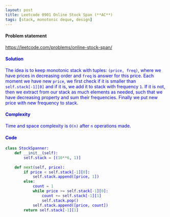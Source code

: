 ```yaml
---
layout: post
title: Leetcode 0901 Online Stock Span (**AC**)
tags: [stack, monotonic deque, design]
---
```


#### Problem statement

<a href="https://leetcode.com/problems/online-stock-span/"> <font color = blue>https://leetcode.com/problems/online-stock-span/

#### Solution
The idea is to keep monotonic stack with tuples: `(price, freq)`, where we have prices in decreasing order and `freq` is answer for this price. Each moment we have new `price`, we first check if it is smaller than `self.stack[-1][0]` and if it is, we add it to stack with frequency `1`. If it is not, then we extract from our stack as much elements as needed, such that we have decreasing property and sum their frequencies. Finally we put new price with new frequency to stack.

#### Complexity
Time and space complexity is `O(n)` after `n` operations made.

#### Code
```python
class StockSpanner:
    def __init__(self):
        self.stack = [(10**6, 1)]
        
    def next(self, price):
        if price < self.stack[-1][0]:
            self.stack.append([price, 1])
        else:
            count = 1
            while price >= self.stack[-1][0]:
                count += self.stack[-1][1]
                self.stack.pop()
            self.stack.append([price, count])
        return self.stack[-1][1]
```
